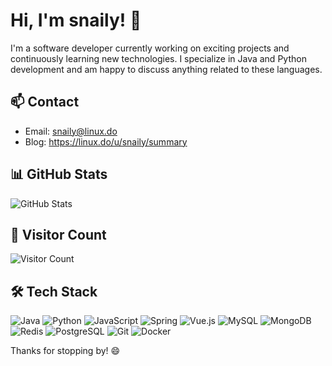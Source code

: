 # Hi, I'm snaily! 👋

I'm a software developer currently working on exciting projects and continuously learning new technologies. I specialize in Java and Python development and am happy to discuss anything related to these languages.

## 📫 Contact
- Email: snaily@linux.do
- Blog: https://linux.do/u/snaily/summary

## 📊 GitHub Stats
![GitHub Stats](https://github-readme-stats.vercel.app/api?username=snailyp&show_icons=true&theme=transparent)

## 👀 Visitor Count
![Visitor Count](https://profile-counter.glitch.me/snailyp/count.svg)

## 🛠 Tech Stack
![Java](https://img.shields.io/badge/Java-ED8B00?logo=openjdk&logoColor=white)
![Python](https://img.shields.io/badge/Python-3776AB?logo=python&logoColor=white)
![JavaScript](https://img.shields.io/badge/JavaScript-F7DF1E?logo=javascript&logoColor=black)
![Spring](https://img.shields.io/badge/Spring-6DB33F?logo=spring&logoColor=white)
![Vue.js](https://img.shields.io/badge/Vue.js-4FC08D?logo=vuedotjs&logoColor=white)
![MySQL](https://img.shields.io/badge/MySQL-4479A1?logo=mysql&logoColor=white)
![MongoDB](https://img.shields.io/badge/MongoDB-47A248?logo=mongodb&logoColor=white)
![Redis](https://img.shields.io/badge/Redis-DC382D?logo=redis&logoColor=white)
![PostgreSQL](https://img.shields.io/badge/PostgreSQL-4169E1?logo=postgresql&logoColor=white)
![Git](https://img.shields.io/badge/Git-F05032?logo=git&logoColor=white)
![Docker](https://img.shields.io/badge/Docker-2496ED?logo=docker&logoColor=white)

Thanks for stopping by! 😄
